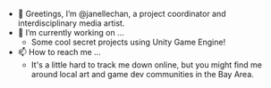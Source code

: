 - 👋 Greetings, I’m @janellechan, a project coordinator and interdisciplinary media artist.
- 👀 I’m currently working on ...
  - Some cool secret projects using Unity Game Engine!
- 📫 How to reach me ...
  - It's a little hard to track me down online, but you might find me around local art and game dev communities in the Bay Area.

<!---
janellechan/janellechan is a ✨ special ✨ repository because its `README.md` (this file) appears on your GitHub profile.
You can click the Preview link to take a look at your changes.
--->
